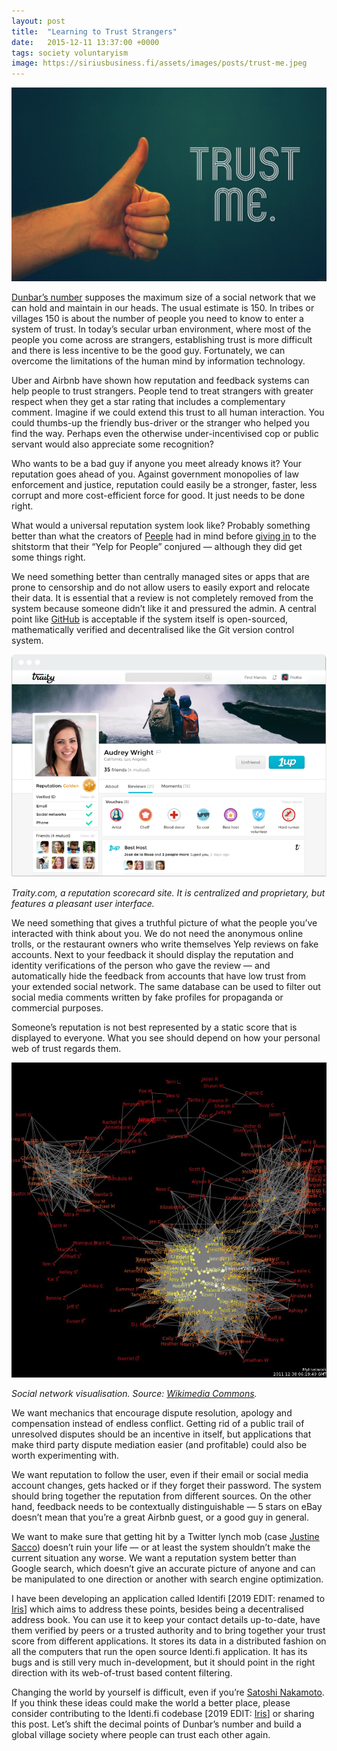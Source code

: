```yaml
---
layout: post
title:  "Learning to Trust Strangers"
date:   2015-12-11 13:37:00 +0000
tags: society voluntaryism
image: https://siriusbusiness.fi/assets/images/posts/trust-me.jpeg
---
```

![Trust me](/assets/images/posts/trust-me.jpeg)

[Dunbar’s number](https://en.wikipedia.org/wiki/Dunbar%27s_number) supposes the maximum size of a social network that we can hold and maintain in our heads. The usual estimate is 150. In tribes or villages 150 is about the number of people you need to know to enter a system of trust. In today’s secular urban environment, where most of the people you come across are strangers, establishing trust is more difficult and there is less incentive to be the good guy. Fortunately, we can overcome the limitations of the human mind by information technology.

Uber and Airbnb have shown how reputation and feedback systems can help people to trust strangers. People tend to treat strangers with greater respect when they get a star rating that includes a complementary comment.
Imagine if we could extend this trust to all human interaction. You could thumbs-up the friendly bus-driver or the stranger who helped you find the way. Perhaps even the otherwise under-incentivised cop or public servant would also appreciate some recognition?

Who wants to be a bad guy if anyone you meet already knows it? Your reputation goes ahead of you. Against government monopolies of law enforcement and justice, reputation could easily be a stronger, faster, less corrupt and more cost-efficient force for good. It just needs to be done right.

What would a universal reputation system look like? Probably something better than what the creators of [Peeple](https://www.washingtonpost.com/news/the-intersect/wp/2015/09/30/everyone-you-know-will-be-able-to-rate-you-on-the-terrifying-yelp-for-people-whether-you-want-them-to-or-not/) had in mind before [giving in](https://www.washingtonpost.com/news/the-intersect/wp/2015/10/05/after-internet-backlash-peeple-co-founder-will-revise-her-app-to-make-it-positive/) to the shitstorm that their “Yelp for People” conjured — although they did get some things right.

We need something better than centrally managed sites or apps that are prone to censorship and do not allow users to easily export and relocate their data. It is essential that a review is not completely removed from the system because someone didn’t like it and pressured the admin. A central point like [GitHub](https://en.wikipedia.org/wiki/GitHub) is acceptable if the system itself is open-sourced, mathematically verified and decentralised like the Git version control system.

![Traity.com](/assets/images/posts/traity.png)

*Traity.com, a reputation scorecard site. It is centralized and proprietary, but features a pleasant user interface.*

We need something that gives a truthful picture of what the people you’ve interacted with think about you. We do not need the anonymous online trolls, or the restaurant owners who write themselves Yelp reviews on fake accounts. Next to your feedback it should display the reputation and identity verifications of the person who gave the review — and automatically hide the feedback from accounts that have low trust from your extended social network. The same database can be used to filter out social media comments written by fake profiles for propaganda or commercial purposes.

Someone’s reputation is not best represented by a static score that is displayed to everyone. What you see should depend on how your personal web of trust regards them.

![Social network visualisation](/assets/images/posts/social-network-visualization.jpeg)

*Social network visualisation. Source: [Wikimedia Commons](https://commons.wikimedia.org/wiki/File:Kencf0618FacebookNetwork.jpg).*

We want mechanics that encourage dispute resolution, apology and compensation instead of endless conflict. Getting rid of a public trail of unresolved disputes should be an incentive in itself, but applications that make third party dispute mediation easier (and profitable) could also be worth experimenting with.

We want reputation to follow the user, even if their email or social media account changes, gets hacked or if they forget their password. The system should bring together the reputation from different sources. On the other hand, feedback needs to be contextually distinguishable — 5 stars on eBay doesn’t mean that you’re a great Airbnb guest, or a good guy in general.

We want to make sure that getting hit by a Twitter lynch mob (case [Justine Sacco](http://www.nytimes.com/2015/02/15/magazine/how-one-stupid-tweet-ruined-justine-saccos-life.html)) doesn’t ruin your life — or at least the system shouldn’t make the current situation any worse. We want a reputation system better than Google search, which doesn’t give an accurate picture of anyone and can be manipulated to one direction or another with search engine optimization.

I have been developing an application called Identifi [2019 EDIT: renamed to [Iris](https://github.com/irislib/iris)] which aims to address these points, besides being a decentralised address book. You can use it to keep your contact details up-to-date, have them verified by peers or a trusted authority and to bring together your trust score from different applications. It stores its data in a distributed fashion on all the computers that run the open source Identi.fi application. It has its bugs and is still very much in-development, but it should point in the right direction with its web-of-trust based content filtering.

Changing the world by yourself is difficult, even if you’re [Satoshi Nakamoto](https://en.wikipedia.org/wiki/Satoshi_Nakamoto). If you think these ideas could make the world a better place, please consider contributing to the Identi.fi codebase [2019 EDIT: [Iris](https://github.com/irislib/iris)] or sharing this post. Let’s shift the decimal points of Dunbar’s number and build a global village society where people can trust each other again.
